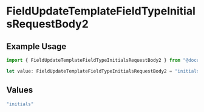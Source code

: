# FieldUpdateTemplateFieldTypeInitialsRequestBody2

## Example Usage

```typescript
import { FieldUpdateTemplateFieldTypeInitialsRequestBody2 } from "@documenso/sdk-typescript/models/operations";

let value: FieldUpdateTemplateFieldTypeInitialsRequestBody2 = "initials";
```

## Values

```typescript
"initials"
```